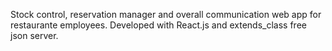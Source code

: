 Stock control, reservation manager and overall communication web app for restaurante employees. 
Developed with React.js and extends_class free json server.